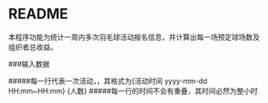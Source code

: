 README
=====

本程序功能为统计一周内多次羽毛球活动报名信息，并计算出每一场预定球场数及组织者总收益。<br/>

###输入数据

#####每一行代表一次活动，，其格式为{活动时间 yyyy-mm-dd HH:mm~HH:mm} {人数}
#####每一行的时间不会有重叠，其时间必然为整小时

